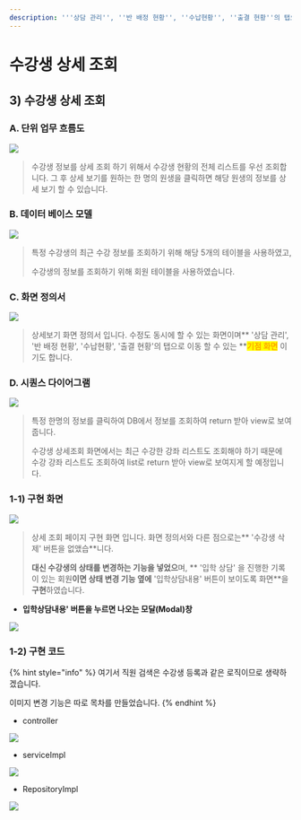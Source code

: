 ```yaml
---
description: '''상담 관리'', ''반 배정 현황'', ''수납현황'', ''출결 현황''의 탭으로 이동 할 수 있는 기점 화면입니다.'
---
```


# 수강생 상세 조회

## 3) 수강생 상세 조회

### A. 단위 업무 흐름도

![](<../../../../../../.gitbook/assets/수강생 사엣조회.PNG>)

> 수강생 정보를 상세 조회 하기 위해서 수강생 현황의 전체 리스트를 우선 조회합니다. 그 후 상세 보기를 원하는 한 명의 원생을 클릭하면 해당 원생의 정보를 상세 보기 할 수 있습니다.&#x20;



### B. 데이터 베이스 모델

![](<../../../../../../.gitbook/assets/상세조회 테이블.PNG>)

> 특정 수강생의 최근 수강 정보를 조회하기 위해 해당 5개의 테이블을 사용하였고,
>
> 수강생의 정보를 조회하기 위해 회원 테이블을 사용하였습니다. &#x20;

### C. 화면 정의서

![](../../../../../../.gitbook/assets/상세조회화면정의서.PNG)

> 상세보기 화면 정의서 입니다. 수정도 동시에 할 수 있는 화면이며** '상담 관리', '반 배정 현황', '수납현황', '출결 현황'의 탭으로 이동 할 수 있는 **<mark style="color:orange;">**기점 화면**</mark> 이기도 합니다.

### D. 시퀀스 다이어그램

![](<../../../../../../.gitbook/assets/상세조회 시퀀스.PNG>)

> 특정 한명의 정보를 클릭하여 DB에서 정보를 조회하여 return 받아 view로 보여줍니다.
>
> 수강생 상세조회 화면에서는 최근 수강한 강좌 리스트도 조회해야 하기 때문에 수강 강좌 리스트도 조회하여 list로 return 받아 view로 보여지게 할 예정입니다.



### 1-1) 구현 화면

![](<../../../../../../.gitbook/assets/수강생 상세조회 (1).PNG>)

> 상세 조회 페이지 구현 화면 입니다.  화면 정의서와 다른 점으로는** '수강생 삭제' 버튼을 없앴습**니다.&#x20;
>
> **대신 수강생의 상태를 변경하는 기능을 넣었으**며, ** '입학 상담' 을 진행한 기록이 있는 회원**이면 상태 변경 기능 옆에** '입학상담내용' 버튼이 보이도록 화면**을 **구현**하였습니다.

* **입학상담내용' 버튼을 누르면 나오는 모달(Modal)창**

![](<../../../../../../.gitbook/assets/image (9).png>)



### 1-2) 구현 코드

{% hint style="info" %}
여기서 직원 검색은 수강생 등록과 같은 로직이므로 생략하겠습니다.

이미지 변경 기능은 따로 목차를 만들었습니다.&#x20;
{% endhint %}

* controller

![](<../../../../../../.gitbook/assets/상세조회 controller (1).PNG>)

* serviceImpl

![](<../../../../../../.gitbook/assets/상세조회 serviceImpl.PNG>)

* RepositoryImpl

![](<../../../../../../.gitbook/assets/상세조회 Repository.PNG>)





